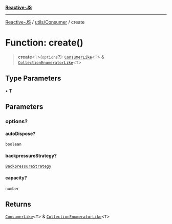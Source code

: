 [**Reactive-JS**](../../../README.md)

***

[Reactive-JS](../../../README.md) / [utils/Consumer](../README.md) / create

# Function: create()

> **create**\<`T`\>(`options`?): [`ConsumerLike`](../../interfaces/ConsumerLike.md)\<`T`\> & [`CollectionEnumeratorLike`](../../interfaces/CollectionEnumeratorLike.md)\<`T`\>

## Type Parameters

• **T**

## Parameters

### options?

#### autoDispose?

`boolean`

#### backpressureStrategy?

[`BackpressureStrategy`](../../type-aliases/BackpressureStrategy.md)

#### capacity?

`number`

## Returns

[`ConsumerLike`](../../interfaces/ConsumerLike.md)\<`T`\> & [`CollectionEnumeratorLike`](../../interfaces/CollectionEnumeratorLike.md)\<`T`\>
